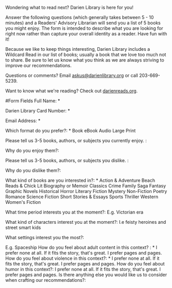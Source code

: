 Wondering what to read next? Darien Library is here for you!

Answer the following questions (which generally takes between 5 - 10 minutes) and a Readers' Advisory Librarian will send you a list of 5 books you might enjoy.  The form is intended to describe what you are looking for right now rather than capture your overall identity as a reader. Have fun with it!

Because we like to keep things interesting, Darien Library includes a Wildcard Read in our list of books; usually a book that we love too much not to share. Be sure to let us know what you think as we are always striving to improve our recommendations.

Questions or comments? Email [askus@darienlibrary.org](mailto:askus@darienlibrary.org "Ask Us email") or call 203-669-5239.

Want to know what we're reading? Check out [darienreads.org](http://darienreads.org "Darien Reads").

#Form Fields
Full Name: *

Darien Library Card Number: *

Email Address: *

Which format do you prefer?: *
 Book
 eBook
 Audio
 Large Print

Please tell us 3-5 books, authors, or subjects you currently enjoy. :

Why do you enjoy them?:

Please tell us 3-5 books, authors, or subjects you dislike. :

Why do you dislike them?:

What kind of books are you interested in?: *
 Action & Adventure
 Beach Reads & Chick Lit
 Biography or Memoir
 Classics
 Crime
 Family Saga
 Fantasy
 Graphic Novels
 Historical
 Horror
 Literary Fiction
 Mystery
 Non-Fiction
 Poetry
 Romance
 Science Fiction
 Short Stories & Essays
 Sports
 Thriller
 Western
 Women's Fiction

What time period interests you at the moment?:
E.g. Victorian era

What kind of characters interest you at the moment?:
I.e feisty heroines and street smart kids

What settings interest you the most?:

E.g. Spaceship
How do you feel about adult content in this context? : *
 I prefer none at all.
 If it fits the story, that's great.
 I prefer pages and pages.
How do you feel about violence in this context?: *
 I prefer none at all.
 If it fits the story, that's great.
 I prefer pages and pages.
How do you feel about humor in this context?:
 I prefer none at all.
 If it fits the story, that's great.
 I prefer pages and pages.
Is there anything else you would like us to consider when crafting our recommendations?: